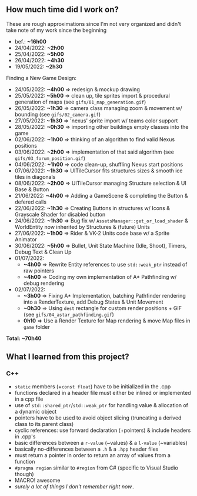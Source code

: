 ## How much time did I work on?
These are rough approximations since I'm not very organized and didn't take note of my work since the beginning
+ bef.: **~16h00**
+ 24/04/2022: **~2h00**
+ 25/04/2022: **~5h00**
+ 26/04/2022: **~4h30**
+ 19/05/2022: **~2h30**

Finding a New Game Design:
+ 24/05/2022: **~4h00** => redesign & mockup drawing
+ 25/05/2022: **~5h00** => clean up, tile sprites import & procedural generation of maps (see `gifs/01_map_generation.gif`)
+ 26/05/2022: **~1h30** => camera class managing zoom & movement w/ bounding (see `gifs/02_camera.gif`)
+ 27/05/2022: **~1h30** => 'nexus' sprite import w/ teams color support
+ 28/05/2022: **~0h30** => importing other buildings empty classes into the game
+ 02/06/2022: **~1h00** => thinking of an algorithm to find valid Nexus positions
+ 03/06/2022: **~2h00** => implementation of that said algorithm (see `gifs/03_forum_position.gif`)
+ 04/06/2022: **~1h00** => code clean-up, shuffling Nexus start positions
+ 07/06/2022: **~1h30** => UITileCursor fits structures sizes & smooth ice tiles in diagonals
+ 08/06/2022: **~2h00** => UITileCursor managing Structure selection & UI Base & Button
+ 21/06/2022: **~4h00** => Adding a GameScene & completing the Button & defered calls
+ 22/06/2022: **~1h30** => Creating Buttons in structures w/ Icons & Grayscale Shader for disabled button
+ 24/06/2022: **~1h30** => Bug fix w/ `AssetsManager::get_or_load_shader` & WorldEntity now inherited by Structures & (future) Units
+ 27/06/2022: **~1h00** => Rider & VK-2 Units code base w/ a Sprite Animator
+ 30/06/2022: **~5h00** => Bullet, Unit State Machine (Idle, Shoot), Timers, Debug Text & Clean Up
+ 01/07/2022:
	+ **~4h00** => Rewrite Entity references to use `std::weak_ptr` instead of raw pointers
	+ **~4h00** => Coding my own implementation of A* Pathfinding w/ debug rendering
+ 02/07/2022:
	+ **~3h00** => Fixing A* Implementation, batching Pathfinder rendering into a RenderTexture, add Debug States & Unit Movement
	+ **~0h30** => Using `dest` rectangle for custom render positions + GIF (see `gifs/04_astar_pathfinding.gif`)
	+ **0h10** => Use a Render Texture for Map rendering & move Map files in `game` folder

**Total: ~70h40**

## What I learned from this project?
### C++
+ `static` members (+`const float`) have to be initialized in the .cpp
+ functions declared in a header file must either be inlined or implemented in a cpp file
+ use of `std::shared_ptr`/`std::weak_ptr` for handling value & allocation of a dynamic object
+ pointers have to be used to avoid object slicing (truncating a derived class to its parent class)
+ cyclic references: use forward declaration (+pointers) & include headers in .cpp's
+ basic differences between a `r-value` (~values) & a `l-value` (~variables)
+ basically no-differences between a `.h` & a `.hpp` header files
+ must return a pointer in order to return an array of values from a function
+ `#pragma region` similar to `#region` from C# (specific to Visual Studio though)
+ MACRO! awesome
+ *surely a lot of things I don't remember right now..*